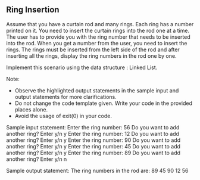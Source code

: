 ## Ring Insertion

Assume that you have a curtain rod and many rings. Each ring has a number printed on it. You need to insert the curtain rings into the rod one at a time. The user has to provide you with the ring number that needs to be inserted into the rod. When you get a number from the user, you need to insert the rings. The rings must be inserted from the left side of the rod and after inserting all the rings, display the ring numbers in the rod one by one.

Implement this scenario using the data structure : Linked List.

Note:
- Observe the highlighted output statements in the sample input and output statements for more clarifications.
- Do not change the code template given.  Write your code in the provided places alone.
- Avoid the usage of exit(0) in your code.  

Sample input statement:
Enter the ring number:
56
Do you want to add another ring? Enter y/n
y
Enter the ring number:
12
Do you want to add another ring? Enter y/n
y
Enter the ring number:
90
Do you want to add another ring? Enter y/n
y
Enter the ring number:
45
Do you want to add another ring? Enter y/n
y
Enter the ring number:
89
Do you want to add another ring? Enter y/n
n

Sample output statement:
The ring numbers in the rod are:
89 45 90 12 56
